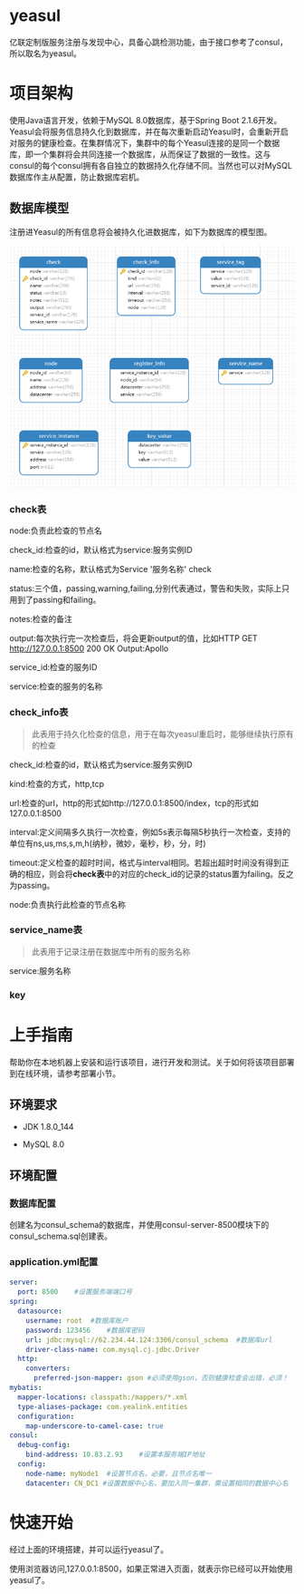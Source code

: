 # yeasul
亿联定制版服务注册与发现中心，具备心跳检测功能，由于接口参考了consul，所以取名为yeasul。

# 项目架构

使用Java语言开发，依赖于MySQL 8.0数据库，基于Spring Boot 2.1.6开发。Yeasul会将服务信息持久化到数据库，并在每次重新启动Yeasul时，会重新开启对服务的健康检查。在集群情况下，集群中的每个Yeasul连接的是同一个数据库，即一个集群将会共同连接一个数据库，从而保证了数据的一致性。这与consul的每个consul拥有各自独立的数据持久化存储不同。当然也可以对MySQL数据库作主从配置，防止数据库宕机。

## 数据库模型

注册进Yeasul的所有信息将会被持久化进数据库，如下为数据库的模型图。

![](./README_images/MYSQL_ENTITIES.bmp)

### check表

node:负责此检查的节点名

check_id:检查的id，默认格式为service:服务实例ID

name:检查的名称，默认格式为Service '服务名称' check

status:三个值，passing,warning,failing,分别代表通过，警告和失败，实际上只用到了passing和failing。

notes:检查的备注

output:每次执行完一次检查后，将会更新output的值，比如HTTP GET http://127.0.0.1:8500 200 OK Output:Apollo

service_id:检查的服务ID

service:检查的服务的名称

### check_info表

> 此表用于持久化检查的信息，用于在每次yeasul重启时，能够继续执行原有的检查

check_id:检查的id，默认格式为service:服务实例ID

kind:检查的方式，http,tcp

url:检查的url，http的形式如http://127.0.0.1:8500/index，tcp的形式如127.0.0.1:8500

interval:定义间隔多久执行一次检查，例如5s表示每隔5秒执行一次检查，支持的单位有ns,us,ms,s,m,h(纳秒，微妙，毫秒，秒，分，时)

timeout:定义检查的超时时间，格式与interval相同。若超出超时时间没有得到正确的相应，则会将**check表**中的对应的check_id的记录的status置为failing。反之为passing。

node:负责执行此检查的节点名称

### service_name表

> 此表用于记录注册在数据库中所有的服务名称

service:服务名称

### key

# 上手指南

帮助你在本地机器上安装和运行该项目，进行开发和测试。关于如何将该项目部署到在线环境，请参考部署小节。

## 环境要求

- JDK 1.8.0_144

- MySQL 8.0

## 环境配置

### 数据库配置

创建名为consul_schema的数据库，并使用consul-server-8500模块下的consul_schema.sql创建表。

### application.yml配置

```yaml
server:
  port: 8500	#设置服务端端口号
spring:
  datasource:
    username: root	#数据库账户
    password: 123456	#数据库密码
    url: jdbc:mysql://62.234.44.124:3306/consul_schema	#数据库url
    driver-class-name: com.mysql.cj.jdbc.Driver	
  http:
    converters:
      preferred-json-mapper: gson #必须使用gson，否则健康检查会出错，必须！
mybatis:
  mapper-locations: classpath:/mappers/*.xml
  type-aliases-package: com.yealink.entities
  configuration:
    map-underscore-to-camel-case: true
consul:
  debug-config:
    bind-address: 10.83.2.93	#设置本服务端IP地址
  config:
    node-name: myNode1	#设置节点名，必要，且节点名唯一
    datacenter: CN_DC1 #设置数据中心名，要加入同一集群，需设置相同的数据中心名

```

# 快速开始

经过上面的环境搭建，并可以运行yeasul了。

使用浏览器访问,127.0.0.1:8500，如果正常进入页面，就表示你已经可以开始使用yeasul了。
